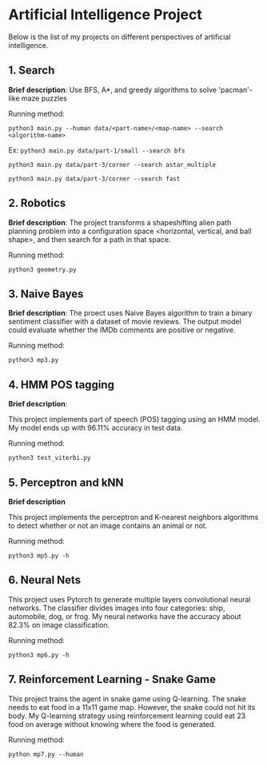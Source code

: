 # Artificial Intelligence Project
Below is the list of my projects on different perspectives of artificial intelligence.
## 1. Search 

**Brief description**: Use BFS, A*, and greedy algorithms to solve 'pacman'-like maze puzzles

Running method:

`python3 main.py --human data/<part-name>/<map-name> --search <algorithm-name>`

Ex:
`python3 main.py data/part-1/small --search bfs`

`python3 main.py data/part-3/corner --search astar_multiple`

`python3 main.py data/part-3/corner --search fast`

## 2. Robotics

**Brief description**:
The project transforms a shapeshifting alien path planning problem into a configuration space <horizontal, vertical, and ball shape>, and then search for a path in that space.

Running method:

`python3 geometry.py`

## 3. Naive Bayes

**Brief description**:
The proect uses Naive Bayes algorithm to train a binary sentiment classifier with a dataset of movie reviews. The output model could evaluate whether the IMDb comments are positive or negative.

Running method:

`python3 mp3.py`

## 4. HMM POS tagging

**Brief description**:

This project implements part of speech (POS) tagging using an HMM model. My model ends up with 96.11% accuracy in test data.

Running method:

`python3 test_viterbi.py`

## 5. Perceptron and kNN

**Brief description**

This project implements the perceptron and K-nearest neighbors algorithms to detect whether or not an image contains an animal or not.

Running method:

`python3 mp5.py -h`

## 6. Neural Nets

This project uses Pytorch to generate multiple layers convolutional neural networks. The classifier divides images into four categories: ship, automobile, dog, or frog. My neural networks have the accuracy about 82.3% on image classification.

Running method:

`python3 mp6.py -h`

## 7. Reinforcement Learning - Snake Game

This project trains the agent in snake game using Q-learning. The snake needs to eat food in a 11x11 game map. However, the snake could not hit its body. My Q-learning strategy using reinforcement learning could eat 23 food on average without knowing where the food is generated.

Running method:

`python mp7.py --human`
